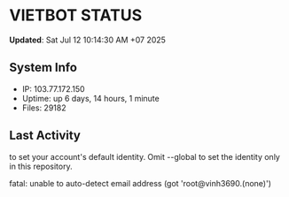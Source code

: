 # VIETBOT STATUS
**Updated**: Sat Jul 12 10:14:30 AM +07 2025

## System Info
- IP: 103.77.172.150
- Uptime: up 6 days, 14 hours, 1 minute
- Files: 29182

## Last Activity

to set your account's default identity.
Omit --global to set the identity only in this repository.

fatal: unable to auto-detect email address (got 'root@vinh3690.(none)')
